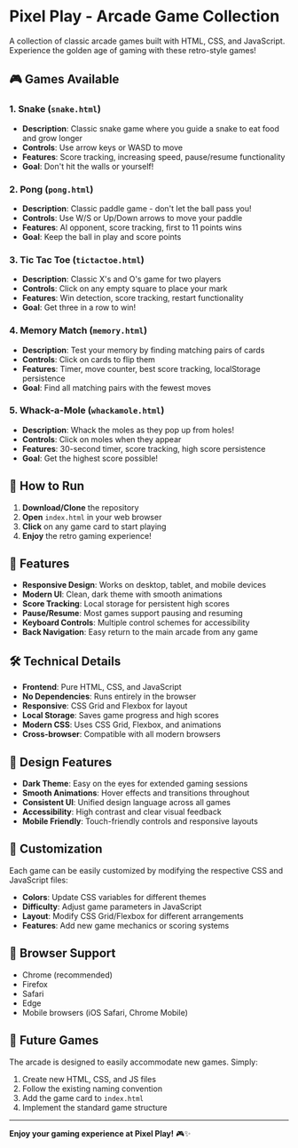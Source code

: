 # Pixel Play - Arcade Game Collection

A collection of classic arcade games built with HTML, CSS, and JavaScript. Experience the golden age of gaming with these retro-style games!

## 🎮 Games Available

### 1. **Snake** (`snake.html`)
- **Description**: Classic snake game where you guide a snake to eat food and grow longer
- **Controls**: Use arrow keys or WASD to move
- **Features**: Score tracking, increasing speed, pause/resume functionality
- **Goal**: Don't hit the walls or yourself!

### 2. **Pong** (`pong.html`)
- **Description**: Classic paddle game - don't let the ball pass you!
- **Controls**: Use W/S or Up/Down arrows to move your paddle
- **Features**: AI opponent, score tracking, first to 11 points wins
- **Goal**: Keep the ball in play and score points

### 3. **Tic Tac Toe** (`tictactoe.html`)
- **Description**: Classic X's and O's game for two players
- **Controls**: Click on any empty square to place your mark
- **Features**: Win detection, score tracking, restart functionality
- **Goal**: Get three in a row to win!

### 4. **Memory Match** (`memory.html`)
- **Description**: Test your memory by finding matching pairs of cards
- **Controls**: Click on cards to flip them
- **Features**: Timer, move counter, best score tracking, localStorage persistence
- **Goal**: Find all matching pairs with the fewest moves

### 5. **Whack-a-Mole** (`whackamole.html`)
- **Description**: Whack the moles as they pop up from holes!
- **Controls**: Click on moles when they appear
- **Features**: 30-second timer, score tracking, high score persistence
- **Goal**: Get the highest score possible!

## 🚀 How to Run

1. **Download/Clone** the repository
2. **Open** `index.html` in your web browser
3. **Click** on any game card to start playing
4. **Enjoy** the retro gaming experience!

## 🎯 Features

- **Responsive Design**: Works on desktop, tablet, and mobile devices
- **Modern UI**: Clean, dark theme with smooth animations
- **Score Tracking**: Local storage for persistent high scores
- **Pause/Resume**: Most games support pausing and resuming
- **Keyboard Controls**: Multiple control schemes for accessibility
- **Back Navigation**: Easy return to the main arcade from any game

## 🛠️ Technical Details

- **Frontend**: Pure HTML, CSS, and JavaScript
- **No Dependencies**: Runs entirely in the browser
- **Responsive**: CSS Grid and Flexbox for layout
- **Local Storage**: Saves game progress and high scores
- **Modern CSS**: Uses CSS Grid, Flexbox, and animations
- **Cross-browser**: Compatible with all modern browsers

## 🎨 Design Features

- **Dark Theme**: Easy on the eyes for extended gaming sessions
- **Smooth Animations**: Hover effects and transitions throughout
- **Consistent UI**: Unified design language across all games
- **Accessibility**: High contrast and clear visual feedback
- **Mobile Friendly**: Touch-friendly controls and responsive layouts

## 🔧 Customization

Each game can be easily customized by modifying the respective CSS and JavaScript files:
- **Colors**: Update CSS variables for different themes
- **Difficulty**: Adjust game parameters in JavaScript
- **Layout**: Modify CSS Grid/Flexbox for different arrangements
- **Features**: Add new game mechanics or scoring systems

## 📱 Browser Support

- Chrome (recommended)
- Firefox
- Safari
- Edge
- Mobile browsers (iOS Safari, Chrome Mobile)

## 🎉 Future Games

The arcade is designed to easily accommodate new games. Simply:
1. Create new HTML, CSS, and JS files
2. Follow the existing naming convention
3. Add the game card to `index.html`
4. Implement the standard game structure

---

**Enjoy your gaming experience at Pixel Play!** 🎮✨
